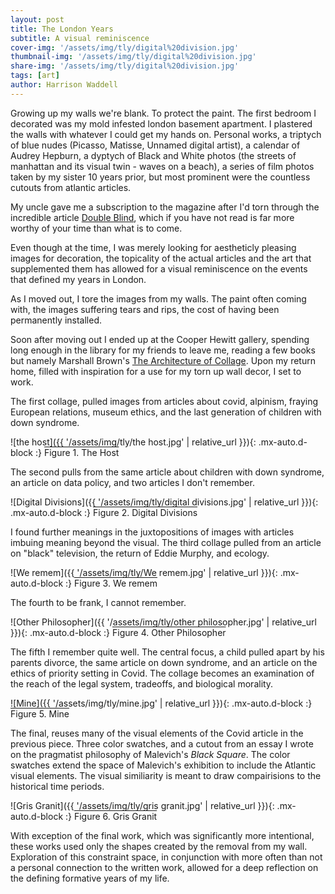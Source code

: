 ```yaml
---
layout: post
title: The London Years
subtitle: A visual reminiscence
cover-img: '/assets/img/tly/digital%20division.jpg'
thumbnail-img: '/assets/img/tly/digital%20division.jpg'
share-img: '/assets/img/tly/digital%20division.jpg'
tags: [art]
author: Harrison Waddell
---
```


Growing up my walls we're blank. To protect the paint. The first bedroom I decorated was my mold infested london basement apartment. I plastered the walls with whatever I could get my hands on. Personal works, a triptych of blue nudes (Picasso, Matisse, Unnamed digital artist), a calendar of Audrey Hepburn, a dyptych of Black and White photos (the streets of manhattan and its visual twin - waves on a beach), a series of film photos taken by my sister 10 years prior, but most prominent were the countless cutouts from atlantic articles.  

My uncle gave me a subscription to the magazine after I'd torn through the incredible article [Double Blind](https://www.theatlantic.com/magazine/archive/2006/04/double-blind/304710/), which if you have not read is far more worthy of your time than what is to come. 

Even though at the time, I was merely looking for aestheticly pleasing images for decoration, the topicality of the actual articles and the art that supplemented them has allowed for a visual reminiscence on the events that defined my years in London.

As I moved out, I tore the images from my walls. The paint often coming with, the images suffering tears and rips, the cost of having been permanently installed.

Soon after moving out I ended up at the Cooper Hewitt gallery, spending long enough in the library for my friends to leave me, reading a few books but namely Marshall Brown's [The Architecture of Collage](https://marshallbrownprojects.com/THE-ARCHITECTURE-OF-COLLAGE). Upon my return home, filled with inspiration for a use for my torn up wall decor, I set to work.  

The first collage, pulled images from articles about covid, alpinism, fraying European relations, museum ethics, and the last generation of children with down syndrome.  

![the host]({{ '/assets/img/tly/the host.jpg' | relative_url }}){: .mx-auto.d-block :}
<span style="text-decoration:overline">Figure 1. The Host</span>

The second pulls from the same article about children with down syndrome, an article on data policy, and two articles I don't remember.

![Digital Divisions]({{ '/assets/img/tly/digital divisions.jpg' | relative_url }}){: .mx-auto.d-block :}
<span style="text-decoration:overline">Figure 2. Digital Divisions</span>

I found further meanings in the juxtopositions of images with articles imbuing meaning beyond the visual. The third collage pulled from an article on "black" television, the return of Eddie Murphy, and ecology. 

![We remem]({{ '/assets/img/tly/We remem.jpg' | relative_url }}){: .mx-auto.d-block :}
<span style="text-decoration:overline">Figure 3. We remem</span>

The fourth to be frank, I cannot remember. 

![Other Philosopher]({{ '/assets/img/tly/other philosopher.jpg' | relative_url }}){: .mx-auto.d-block :}
<span style="text-decoration:overline">Figure 4. Other Philosopher</span>

The fifth I remember quite well. The central focus, a child pulled apart by his parents divorce, the same article on down syndrome, and an article on the ethics of priority setting in Covid. The collage becomes an examination of the reach of the legal system, tradeoffs, and biological morality.

![Mine]({{ '/assets/img/tly/mine.jpg' | relative_url }}){: .mx-auto.d-block :}
<span style="text-decoration:overline">Figure 5. Mine</span>

The final, reuses many of the visual elements of the Covid article in the previous piece. Three color swatches, and a cutout from an essay I wrote on the pragmatist philosophy of Malevich's *Black Square*. The color swatches extend the space of Malevich's exhibition to include the Atlantic visual elements. The visual similiarity is meant to draw compairisions to the historical time periods. 

![Gris Granit]({{ '/assets/img/tly/gris granit.jpg' | relative_url }}){: .mx-auto.d-block :}
<span style="text-decoration:overline">Figure 6. Gris Granit</span>

With exception of the final work, which was significantly more intentional, these works used only the shapes created by the removal from my wall. Exploration of this constraint space, in conjunction with more often than not a personal connection to the written work, allowed for a deep reflection on the defining formative years of my life. 
